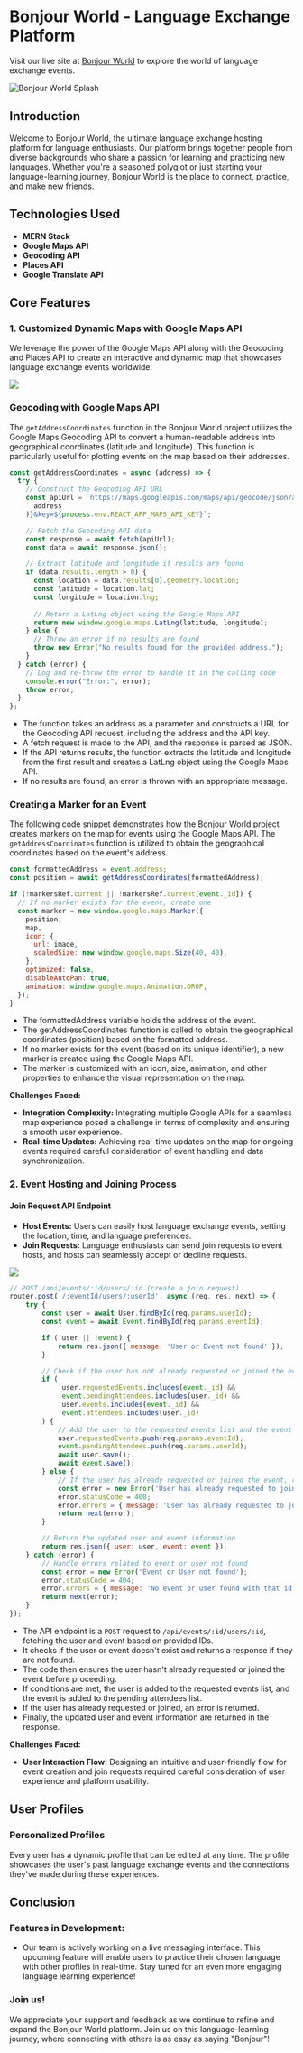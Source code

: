 # Bonjour World - Language Exchange Platform

Visit our live site at [Bonjour World](https://bonjourworld.onrender.com/) to explore the world of language exchange events.

![Bonjour World Splash](./frontend/public/splash.png)

## Introduction

Welcome to Bonjour World, the ultimate language exchange hosting platform for language enthusiasts. Our platform brings together people from diverse backgrounds who share a passion for learning and practicing new languages. Whether you're a seasoned polyglot or just starting your language-learning journey, Bonjour World is the place to connect, practice, and make new friends.

## Technologies Used

- **MERN Stack**
- **Google Maps API**
- **Geocoding API**
- **Places API**
- **Google Translate API**

## Core Features

### 1. Customized Dynamic Maps with Google Maps API

We leverage the power of the Google Maps API along with the Geocoding and Places API to create an interactive and dynamic map that showcases language exchange events worldwide.

![](frontend/public/splashgif.gif)

### Geocoding with Google Maps API

The `getAddressCoordinates` function in the Bonjour World project utilizes the Google Maps Geocoding API to convert a human-readable address into geographical coordinates (latitude and longitude). This function is particularly useful for plotting events on the map based on their addresses.

```javascript
const getAddressCoordinates = async (address) => {
  try {
    // Construct the Geocoding API URL
    const apiUrl = `https://maps.googleapis.com/maps/api/geocode/json?address=${encodeURIComponent(
      address
    )}&key=${process.env.REACT_APP_MAPS_API_KEY}`;

    // Fetch the Geocoding API data
    const response = await fetch(apiUrl);
    const data = await response.json();

    // Extract latitude and longitude if results are found
    if (data.results.length > 0) {
      const location = data.results[0].geometry.location;
      const latitude = location.lat;
      const longitude = location.lng;
      
      // Return a LatLng object using the Google Maps API
      return new window.google.maps.LatLng(latitude, longitude);
    } else {
      // Throw an error if no results are found
      throw new Error("No results found for the provided address.");
    }
  } catch (error) {
    // Log and re-throw the error to handle it in the calling code
    console.error("Error:", error);
    throw error;
  }
};
```

* The function takes an address as a parameter and constructs a URL for the Geocoding API request, including the address and the API key.
* A fetch request is made to the API, and the response is parsed as JSON.
* If the API returns results, the function extracts the latitude and longitude from the first result and creates a LatLng object using the Google Maps API.
* If no results are found, an error is thrown with an appropriate message.

### Creating a Marker for an Event

The following code snippet demonstrates how the Bonjour World project creates markers on the map for events using the Google Maps API. The `getAddressCoordinates` function is utilized to obtain the geographical coordinates based on the event's address.

```javascript
const formattedAddress = event.address;
const position = await getAddressCoordinates(formattedAddress);

if (!markersRef.current || !markersRef.current[event._id]) {
  // If no marker exists for the event, create one
  const marker = new window.google.maps.Marker({
    position,
    map,
    icon: {
      url: image,
      scaledSize: new window.google.maps.Size(40, 40),
    },
    optimized: false,
    disableAutoPan: true,
    animation: window.google.maps.Animation.DROP,
  });
}
```
* The formattedAddress variable holds the address of the event.
* The getAddressCoordinates function is called to obtain the geographical coordinates (position) based on the formatted address.
* If no marker exists for the event (based on its unique identifier), a new marker is created using the Google Maps API.
* The marker is customized with an icon, size, animation, and other properties to enhance the visual representation on the map.


**Challenges Faced:**
- **Integration Complexity:** Integrating multiple Google APIs for a seamless map experience posed a challenge in terms of complexity and ensuring a smooth user experience.
- **Real-time Updates:** Achieving real-time updates on the map for ongoing events required careful consideration of event handling and data synchronization.

### 2. Event Hosting and Joining Process
  #### Join Request API Endpoint

  - **Host Events:** Users can easily host language exchange events, setting the location, time, and language preferences.
  - **Join Requests:** Language enthusiasts can send join requests to event hosts, and hosts can seamlessly accept or decline requests.

![](frontend/public/profilegif.gif)

```javascript
// POST /api/events/:id/users/:id (create a join request)
router.post('/:eventId/users/:userId', async (req, res, next) => {
    try {
        const user = await User.findById(req.params.userId);
        const event = await Event.findById(req.params.eventId);

        if (!user || !event) {
            return res.json({ message: 'User or Event not found' });
        }

        // Check if the user has not already requested or joined the event
        if (
            !user.requestedEvents.includes(event._id) &&
            !event.pendingAttendees.includes(user._id) &&
            !user.events.includes(event._id) &&
            !event.attendees.includes(user._id)
        ) {
            // Add the user to the requested events list and the event to the pending attendees list
            user.requestedEvents.push(req.params.eventId);
            event.pendingAttendees.push(req.params.userId);
            await user.save();
            await event.save();
        } else {
            // If the user has already requested or joined the event, return an error
            const error = new Error('User has already requested to join this event');
            error.statusCode = 400;
            error.errors = { message: 'User has already requested to join this event' };
            return next(error);
        }

        // Return the updated user and event information
        return res.json({ user: user, event: event });
    } catch (error) {
        // Handle errors related to event or user not found
        const error = new Error('Event or User not found');
        error.statusCode = 404;
        error.errors = { message: 'No event or user found with that id' };
        return next(error);
    }
});
```

* The API endpoint is a ```POST``` request to  ```/api/events/:id/users/:id```, fetching the user and event based on provided IDs.
* It checks if the user or event doesn't exist and returns a response if they are not found.
* The code then ensures the user hasn't already requested or joined the event before proceeding.
* If conditions are met, the user is added to the requested events list, and the event is added to the pending attendees list.
* If the user has already requested or joined, an error is returned.
* Finally, the updated user and event information are returned in the response.


**Challenges Faced:**
- **User Interaction Flow:** Designing an intuitive and user-friendly flow for event creation and join requests required careful consideration of user experience and platform usability.
  
## User Profiles

### Personalized Profiles

Every user has a dynamic profile that can be edited at any time. The profile showcases the user's past language exchange events and the connections they've made during these experiences.

## Conclusion

### Features in Development:

* Our team is actively working on a live messaging interface. This upcoming feature will enable users to practice their chosen language with other profiles in real-time. Stay tuned for an even more engaging language learning experience!

### Join us! 

We appreciate your support and feedback as we continue to refine and expand the Bonjour World platform. Join us on this language-learning journey, where connecting with others is as easy as saying "Bonjour"!


